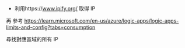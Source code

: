 * 利用https://www.ipify.org/
取得 IP

再 參考
https://learn.microsoft.com/en-us/azure/logic-apps/logic-apps-limits-and-config?tabs=consumption

尋找對應區域的所有 IP
